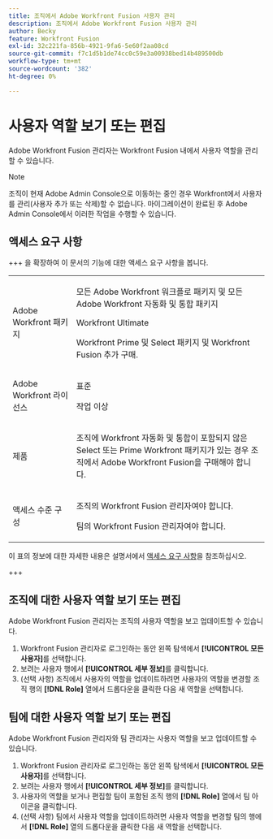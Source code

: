 ```yaml
---
title: 조직에서 Adobe Workfront Fusion 사용자 관리
description: 조직에서 Adobe Workfront Fusion 사용자 관리
author: Becky
feature: Workfront Fusion
exl-id: 32c221fa-856b-4921-9fa6-5e60f2aa08cd
source-git-commit: f7c1d5b1de74cc0c59e3a00938bed14b489500db
workflow-type: tm+mt
source-wordcount: '382'
ht-degree: 0%

---
```


# 사용자 역할 보기 또는 편집

Adobe Workfront Fusion 관리자는 Workfront Fusion 내에서 사용자 역할을 관리할 수 있습니다.


>[!NOTE]
>
>조직이 현재 Adobe Admin Console으로 이동하는 중인 경우 Workfront에서 사용자를 관리(사용자 추가 또는 삭제)할 수 없습니다. 마이그레이션이 완료된 후 Adobe Admin Console에서 이러한 작업을 수행할 수 있습니다.

## 액세스 요구 사항

+++ 을 확장하여 이 문서의 기능에 대한 액세스 요구 사항을 봅니다.

<table style="table-layout:auto">
 <col> 
 <col> 
 <tbody> 
  <tr> 
   <td role="rowheader">Adobe Workfront 패키지</td> 
   <td> <p>모든 Adobe Workfront 워크플로 패키지 및 모든 Adobe Workfront 자동화 및 통합 패키지</p><p>Workfront Ultimate</p><p>Workfront Prime 및 Select 패키지 및 Workfront Fusion 추가 구매.</p> </td> 
  </tr> 
  <tr data-mc-conditions=""> 
   <td role="rowheader">Adobe Workfront 라이선스</td> 
   <td> <p>표준</p><p>작업 이상</p> </td> 
  </tr> 
  <tr> 
   <td role="rowheader">제품</td> 
   <td>
   <p>조직에 Workfront 자동화 및 통합이 포함되지 않은 Select 또는 Prime Workfront 패키지가 있는 경우 조직에서 Adobe Workfront Fusion을 구매해야 합니다.</li></ul>
   </td> 
  </tr>
  <tr data-mc-conditions=""> 
   <td role="rowheader">액세스 수준 구성</td> 
   <td> 
     <p>조직의 Workfront Fusion 관리자여야 합니다.</p>
     <p>팀의 Workfront Fusion 관리자여야 합니다.</p>
   </td> 
  </tr> 
 </tbody> 
</table>

이 표의 정보에 대한 자세한 내용은 설명서에서 [액세스 요구 사항](/help/workfront-fusion/references/licenses-and-roles/access-level-requirements-in-documentation.md)을 참조하십시오.

+++

## 조직에 대한 사용자 역할 보기 또는 편집

Adobe Workfront Fusion 관리자는 조직의 사용자 역할을 보고 업데이트할 수 있습니다.

1. Workfront Fusion 관리자로 로그인하는 동안 왼쪽 탐색에서 **[!UICONTROL 모든 사용자]**&#x200B;를 선택합니다.
1. 보려는 사용자 행에서 **[!UICONTROL 세부 정보]**&#x200B;를 클릭합니다.
1. (선택 사항) 조직에서 사용자의 역할을 업데이트하려면 사용자의 역할을 변경할 조직 행의 **[!DNL Role]** 열에서 드롭다운을 클릭한 다음 새 역할을 선택합니다.

## 팀에 대한 사용자 역할 보기 또는 편집

Adobe Workfront Fusion 관리자와 팀 관리자는 사용자 역할을 보고 업데이트할 수 있습니다.

1. Workfront Fusion 관리자로 로그인하는 동안 왼쪽 탐색에서 **[!UICONTROL 모든 사용자]**&#x200B;를 선택합니다.
1. 보려는 사용자 행에서 **[!UICONTROL 세부 정보]**&#x200B;를 클릭합니다.
1. 사용자의 역할을 보거나 편집할 팀이 포함된 조직 행의 **[!DNL Role]** 열에서 팀 아이콘을 클릭합니다.
1. (선택 사항) 팀에서 사용자 역할을 업데이트하려면 사용자 역할을 변경할 팀의 행에서 **[!DNL Role]** 열의 드롭다운을 클릭한 다음 새 역할을 선택합니다.
